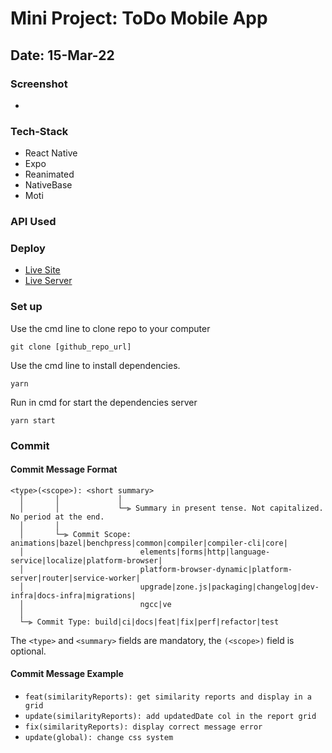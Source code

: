 # Mini Project: ToDo Mobile App

## Date: 15-Mar-22

### Screenshot

- <img src="" alt=""/>

### Tech-Stack
- React Native
- Expo
- Reanimated
- NativeBase
- Moti

### API Used

### Deploy
- [Live Site](link)
- [Live Server](link)

### Set up

Use the cmd line to clone repo to your computer
```
git clone [github_repo_url]
```

Use the cmd line to install dependencies.
```
yarn
```

Run in cmd for start the dependencies server
```
yarn start
```

### Commit

#### <a name="commit-header"></a>Commit Message Format

```
<type>(<scope>): <short summary>
  │       │             │
  │       │             └─⫸ Summary in present tense. Not capitalized. No period at the end.
  │       │
  │       └─⫸ Commit Scope: animations|bazel|benchpress|common|compiler|compiler-cli|core|
  │                          elements|forms|http|language-service|localize|platform-browser|
  │                          platform-browser-dynamic|platform-server|router|service-worker|
  │                          upgrade|zone.js|packaging|changelog|dev-infra|docs-infra|migrations|
  │                          ngcc|ve
  │
  └─⫸ Commit Type: build|ci|docs|feat|fix|perf|refactor|test
```

The `<type>` and `<summary>` fields are mandatory, the `(<scope>)` field is optional.

#### <a name="commit-header"></a>Commit Message Example
- `feat(similarityReports): get similarity reports and display in a grid`
- `update(similarityReports): add updatedDate col in the report grid`
- `fix(similarityReports): display correct message error`
- `update(global): change css system`

